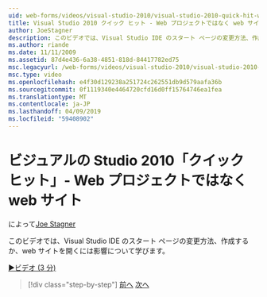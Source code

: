 ```yaml
---
uid: web-forms/videos/visual-studio-2010/visual-studio-2010-quick-hit-websites-instead-of-web-projects
title: Visual Studio 2010 クイック ヒット - Web プロジェクトではなく web サイト |Microsoft Docs
author: JoeStagner
description: このビデオでは、Visual Studio IDE のスタート ページの変更方法、作成するか、web サイトを開くには影響について学びます。
ms.author: riande
ms.date: 11/11/2009
ms.assetid: 87d4e436-6a38-4851-818d-84417782ed75
msc.legacyurl: /web-forms/videos/visual-studio-2010/visual-studio-2010-quick-hit-websites-instead-of-web-projects
msc.type: video
ms.openlocfilehash: e4f30d129238a251724c262551db9d579aafa36b
ms.sourcegitcommit: 0f1119340e4464720cfd16d0ff15764746ea1fea
ms.translationtype: MT
ms.contentlocale: ja-JP
ms.lasthandoff: 04/09/2019
ms.locfileid: "59408902"
---
```

# <a name="visual-studio-2010-quick-hit---websites-instead-of-web-projects"></a>ビジュアルの Studio 2010「クイック ヒット」- Web プロジェクトではなく web サイト

によって[Joe Stagner](https://github.com/JoeStagner)

このビデオでは、Visual Studio IDE のスタート ページの変更方法、作成するか、web サイトを開くには影響について学びます。 

[&#9654;ビデオ (3 分)](https://channel9.msdn.com/Blogs/ASP-NET-Site-Videos/visual-studio-2010-quick-hit-websites-instead-of-web-projects)

> [!div class="step-by-step"]
> [前へ](visual-studio-2010-quick-hit-new-multi-targeting.md)
> [次へ](visual-studio-2010-quick-hit-snippets-intellisense.md)
